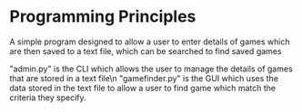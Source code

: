 # Programming Principles
A simple program designed to allow a user to enter details of games which are then saved to a text file, which can be searched to find saved games

"admin.py" is the CLI which allows the user to manage the details of games that are stored in a text file\n
"gamefinder.py" is the GUI which uses the data stored in the text file to allow a user to find game which match the criteria they specify.
